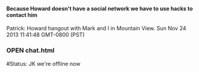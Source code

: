 #### Because Howard doesn't have a social network we have to use hacks to contact him

Patrick: Howard hangout with Mark and I in Mountain View.            Sun Nov 24 2013 11:41:48 GMT-0800 (PST)



### OPEN chat.html


#Status: JK we're offline now
